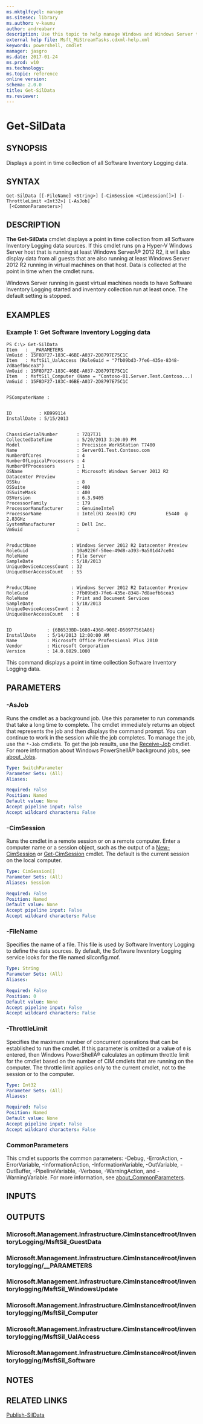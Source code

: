 ```yaml
---
ms.mktglfcycl: manage
ms.sitesec: library
ms.author: v-kaunu
author: andreabarr
description: Use this topic to help manage Windows and Windows Server technologies with Windows PowerShell.
external help file: Msft_MiStreamTasks.cdxml-help.xml
keywords: powershell, cmdlet
manager: jasgro
ms.date: 2017-01-24
ms.prod: w10
ms.technology: 
ms.topic: reference
online version: 
schema: 2.0.0
title: Get-SilData
ms.reviewer:
---
```


# Get-SilData

## SYNOPSIS
Displays a point in time collection of all Software Inventory Logging data.

## SYNTAX

```
Get-SilData [[-FileName] <String>] [-CimSession <CimSession[]>] [-ThrottleLimit <Int32>] [-AsJob]
 [<CommonParameters>]
```

## DESCRIPTION
**The Get-SilData** cmdlet displays a point in time collection from all Software Inventory Logging data sources.
If this cmdlet runs on a Hyper-V Windows Server host that is running at least Windows ServerÂ® 2012 R2, it will also display data from all guests that are also running at least Windows Server 2012 R2 running in virtual machines on that host.
Data is collected at the point in time when the cmdlet runs.

Windows Server running in guest virtual machines needs to have Software Inventory Logging started and inventory collection run at least once.
The default setting is stopped.

## EXAMPLES

### Example 1: Get Software Inventory Logging data
```
PS C:\> Get-SilData 
Item   : __PARAMETERS
VmGuid : 15F8DF27-183C-46BE-A037-2D8797E75C1C
Item   : MsftSil_UalAccess (RoleGuid = "7fb09bd3-7fe6-435e-8348-7d8aefb6cea3")
VmGuid : 15F8DF27-183C-46BE-A037-2D8797E75C1C
Item   : MsftSil_Computer (Name = "Contoso-01.Server.Test.Contoso...) 
VmGuid : 15F8DF27-183C-46BE-A037-2D8797E75C1C


PSComputerName : 


ID          : KB999114
InstallDate : 5/15/2013


ChassisSerialNumber       : 7ZQ7TJ1
CollectedDateTime         : 5/20/2013 3:20:09 PM
Model                     : Precision WorkStation T7400
Name                      : Server01.Test.Contoso.com
NumberOfCores             : 4
NumberOfLogicalProcessors : 4
NumberOfProcessors        : 1
OSName                    : Microsoft Windows Server 2012 R2 Datacenter Preview
OSSku                     : 8
OSSuite                   : 400
OSSuiteMask               : 400
OSVersion                 : 6.3.9405
ProcessorFamily           : 179
ProcessorManufacturer     : GenuineIntel
ProcessorName             : Intel(R) Xeon(R) CPU           E5440  @ 2.83GHz
SystemManufacturer        : Dell Inc. 
VmGuid                    : 


ProductName             : Windows Server 2012 R2 Datacenter Preview
RoleGuid                : 10a9226f-50ee-49d8-a393-9a501d47ce04
RoleName                : File Server
SampleDate              : 5/18/2013
UniqueDeviceAccessCount : 32
UniqueUserAccessCount   : 55


ProductName             : Windows Server 2012 R2 Datacenter Preview
RoleGuid                : 7fb09bd3-7fe6-435e-8348-7d8aefb6cea3
RoleName                : Print and Document Services
SampleDate              : 5/18/2013
UniqueDeviceAccessCount : 2
UniqueUserAccessCount   : 6


ID             : {6B6533BD-1680-4368-908E-D50977561A86}
InstallDate    : 5/14/2013 12:00:00 AM
Name           : Microsoft Office Professional Plus 2010
Vendor         : Microsoft Corporation
Version        : 14.0.6029.1000
```

This command displays a point in time collection Software Inventory Logging data.

## PARAMETERS

### -AsJob
Runs the cmdlet as a background job.
Use this parameter to run commands that take a long time to complete. 
 The cmdlet immediately returns an object that represents the job and then displays the command prompt.
You can continue to work in the session while the job completes.
To manage the job, use the `*-Job` cmdlets.
To get the job results, use the [Receive-Job](http://go.microsoft.com/fwlink/?LinkID=113372) cmdlet. 
 For more information about Windows PowerShellÂ® background jobs, see [about_Jobs](http://go.microsoft.com/fwlink/?LinkID=113251).

```yaml
Type: SwitchParameter
Parameter Sets: (All)
Aliases: 

Required: False
Position: Named
Default value: None
Accept pipeline input: False
Accept wildcard characters: False
```

### -CimSession
Runs the cmdlet in a remote session or on a remote computer.
Enter a computer name or a session object, such as the output of a [New-CimSession](http://go.microsoft.com/fwlink/p/?LinkId=227967) or [Get-CimSession](http://go.microsoft.com/fwlink/p/?LinkId=227966) cmdlet.
The default is the current session on the local computer.

```yaml
Type: CimSession[]
Parameter Sets: (All)
Aliases: Session

Required: False
Position: Named
Default value: None
Accept pipeline input: False
Accept wildcard characters: False
```

### -FileName
Specifies the name of a file.
This file is used by Software Inventory Logging to define the data sources.
By default, the Software Inventory Logging service looks for the file named silconfig.mof.

```yaml
Type: String
Parameter Sets: (All)
Aliases: 

Required: False
Position: 0
Default value: None
Accept pipeline input: False
Accept wildcard characters: False
```

### -ThrottleLimit
Specifies the maximum number of concurrent operations that can be established to run the cmdlet.
If this parameter is omitted or a value of `0` is entered, then Windows PowerShellÂ® calculates an optimum throttle limit for the cmdlet based on the number of CIM cmdlets that are running on the computer.
The throttle limit applies only to the current cmdlet, not to the session or to the computer.

```yaml
Type: Int32
Parameter Sets: (All)
Aliases: 

Required: False
Position: Named
Default value: None
Accept pipeline input: False
Accept wildcard characters: False
```

### CommonParameters
This cmdlet supports the common parameters: -Debug, -ErrorAction, -ErrorVariable, -InformationAction, -InformationVariable, -OutVariable, -OutBuffer, -PipelineVariable, -Verbose, -WarningAction, and -WarningVariable. For more information, see [about_CommonParameters](http://go.microsoft.com/fwlink/?LinkID=113216).

## INPUTS

## OUTPUTS

### Microsoft.Management.Infrastructure.CimInstance#root/InventoryLogging/MsftSil_GuestData

### Microsoft.Management.Infrastructure.CimInstance#root/inventorylogging/__PARAMETERS

### Microsoft.Management.Infrastructure.CimInstance#root/inventorylogging/MsftSil_WindowsUpdate

### Microsoft.Management.Infrastructure.CimInstance#root/inventorylogging/MsftSil_Computer

### Microsoft.Management.Infrastructure.CimInstance#root/inventorylogging/MsftSil_UalAccess

### Microsoft.Management.Infrastructure.CimInstance#root/inventorylogging/MsftSil_Software

## NOTES

## RELATED LINKS

[Publish-SilData](./Publish-SilData.md)



